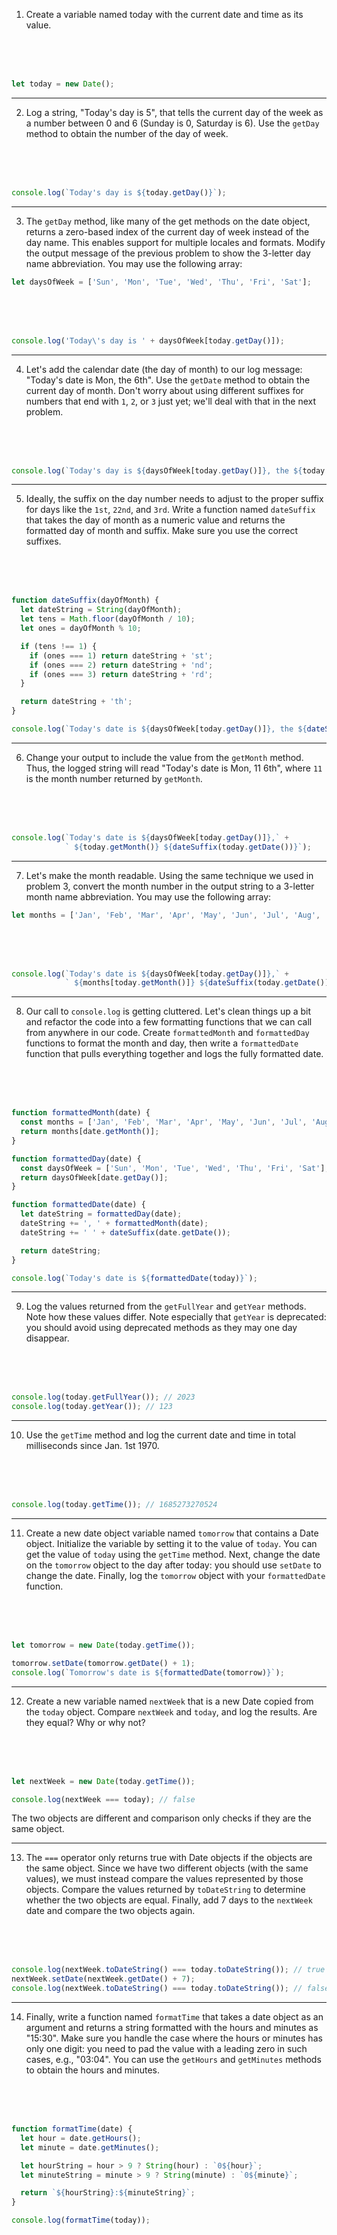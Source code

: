 1. Create a variable named today with the current date and time as its value.

<br>
<br>
<br>

```js
let today = new Date();
```

---

2. Log a string, "Today's day is 5", that tells the current day of the week as a number between 0 and 6 (Sunday is 0, Saturday is 6). Use the `getDay` method to obtain the number of the day of week.

<br>
<br>
<br>

```js
console.log(`Today's day is ${today.getDay()}`);
```

---

3. The `getDay` method, like many of the get methods on the date object, returns a zero-based index of the current day of week instead of the day name. This enables support for multiple locales and formats. Modify the output message of the previous problem to show the 3-letter day name abbreviation. You may use the following array:

```js
let daysOfWeek = ['Sun', 'Mon', 'Tue', 'Wed', 'Thu', 'Fri', 'Sat'];
```

<br>
<br>
<br>

```js
console.log('Today\'s day is ' + daysOfWeek[today.getDay()]);
```

---

4. Let's add the calendar date (the day of month) to our log message: "Today's date is Mon, the 6th". Use the `getDate` method to obtain the current day of month. Don't worry about using different suffixes for numbers that end with `1`, `2`, or `3` just yet; we'll deal with that in the next problem.


<br>
<br>
<br>

```js
console.log(`Today's day is ${daysOfWeek[today.getDay()]}, the ${today.getDate()}th`);
```

---

5. Ideally, the suffix on the day number needs to adjust to the proper suffix for days like the `1st`, `22nd`, and `3rd`. Write a function named `dateSuffix` that takes the day of month as a numeric value and returns the formatted day of month and suffix. Make sure you use the correct suffixes.

<br>
<br>
<br>

```js
function dateSuffix(dayOfMonth) {
  let dateString = String(dayOfMonth);
  let tens = Math.floor(dayOfMonth / 10);
  let ones = dayOfMonth % 10;

  if (tens !== 1) {
    if (ones === 1) return dateString + 'st';
    if (ones === 2) return dateString + 'nd';
    if (ones === 3) return dateString + 'rd';
  }

  return dateString + 'th';
}

console.log(`Today's date is ${daysOfWeek[today.getDay()]}, the ${dateSuffix(today.getDate())}`);
```

---

6. Change your output to include the value from the `getMonth` method. Thus, the logged string will read "Today's date is Mon, 11 6th", where `11` is the month number returned by `getMonth`.

<br>
<br>
<br>

```js
console.log(`Today's date is ${daysOfWeek[today.getDay()]},` +
            ` ${today.getMonth()} ${dateSuffix(today.getDate())}`);
```

---

7. Let's make the month readable. Using the same technique we used in problem 3, convert the month number in the output string to a 3-letter month name abbreviation. You may use the following array:

```js
let months = ['Jan', 'Feb', 'Mar', 'Apr', 'May', 'Jun', 'Jul', 'Aug', 'Sep', 'Oct', 'Nov', 'Dec'];
```

<br>
<br>
<br>

```js
console.log(`Today's date is ${daysOfWeek[today.getDay()]},` +
            ` ${months[today.getMonth()]} ${dateSuffix(today.getDate())}`);
```

---

8. Our call to `console.log` is getting cluttered. Let's clean things up a bit and refactor the code into a few formatting functions that we can call from anywhere in our code. Create `formattedMonth` and `formattedDay` functions to format the month and day, then write a `formattedDate` function that pulls everything together and logs the fully formatted date.

<br>
<br>
<br>

```js
function formattedMonth(date) {
  const months = ['Jan', 'Feb', 'Mar', 'Apr', 'May', 'Jun', 'Jul', 'Aug', 'Sep', 'Oct', 'Nov', 'Dec'];
  return months[date.getMonth()];
}

function formattedDay(date) {
  const daysOfWeek = ['Sun', 'Mon', 'Tue', 'Wed', 'Thu', 'Fri', 'Sat'];
  return daysOfWeek[date.getDay()];
}

function formattedDate(date) {
  let dateString = formattedDay(date);
  dateString += ', ' + formattedMonth(date);
  dateString += ' ' + dateSuffix(date.getDate());

  return dateString;
}

console.log(`Today's date is ${formattedDate(today)}`);
```

---

9. Log the values returned from the `getFullYear` and `getYear` methods. Note how these values differ. Note especially that `getYear` is deprecated: you should avoid using deprecated methods as they may one day disappear.

<br>
<br>
<br>

```js
console.log(today.getFullYear()); // 2023
console.log(today.getYear()); // 123
```

---

10. Use the `getTime` method and log the current date and time in total milliseconds since Jan. 1st 1970.

<br>
<br>
<br>

```js
console.log(today.getTime()); // 1685273270524
```

---

11. Create a new date object variable named `tomorrow` that contains a Date object. Initialize the variable by setting it to the value of `today`. You can get the value of `today` using the `getTime` method. Next, change the date on the `tomorrow` object to the day after today: you should use `setDate` to change the date. Finally, log the `tomorrow` object with your `formattedDate` function.

<br>
<br>
<br>

```js
let tomorrow = new Date(today.getTime());

tomorrow.setDate(tomorrow.getDate() + 1);
console.log(`Tomorrow's date is ${formattedDate(tomorrow)}`);
```

---

12. Create a new variable named `nextWeek` that is a new Date copied from the `today` object. Compare `nextWeek` and `today`, and log the results. Are they equal? Why or why not?

<br>
<br>
<br>

```js
let nextWeek = new Date(today.getTime());

console.log(nextWeek === today); // false
```

The two objects are different and comparison only checks if they are the same object.

---

13. The `===` operator only returns true with Date objects if the objects are the same object. Since we have two different objects (with the same values), we must instead compare the values represented by those objects. Compare the values returned by `toDateString` to determine whether the two objects are equal. Finally, add 7 days to the `nextWeek` date and compare the two objects again.

<br>
<br>
<br>

```js
console.log(nextWeek.toDateString() === today.toDateString()); // true
nextWeek.setDate(nextWeek.getDate() + 7);
console.log(nextWeek.toDateString() === today.toDateString()); // false
```

---

14. Finally, write a function named `formatTime` that takes a date object as an argument and returns a string formatted with the hours and minutes as "15:30". Make sure you handle the case where the hours or minutes has only one digit: you need to pad the value with a leading zero in such cases, e.g., "03:04". You can use the `getHours` and `getMinutes` methods to obtain the hours and minutes.

<br>
<br>
<br>

```js
function formatTime(date) {
  let hour = date.getHours();
  let minute = date.getMinutes();

  let hourString = hour > 9 ? String(hour) : `0${hour}`;
  let minuteString = minute > 9 ? String(minute) : `0${minute}`;

  return `${hourString}:${minuteString}`;
}

console.log(formatTime(today));
```
